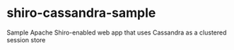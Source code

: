 shiro-cassandra-sample
======================

Sample Apache Shiro-enabled web app that uses Cassandra as a clustered session store
